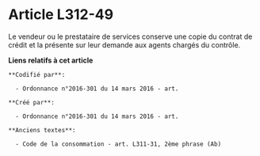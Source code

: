 # Article L312-49

Le vendeur ou le prestataire de services conserve une copie du contrat de crédit et la présente sur leur demande aux agents
chargés du contrôle.

**Liens relatifs à cet article**

	**Codifié par**:

	  - Ordonnance n°2016-301 du 14 mars 2016 - art.

	**Créé par**:

	  - Ordonnance n°2016-301 du 14 mars 2016 - art.

	**Anciens textes**:

	  - Code de la consommation - art. L311-31, 2ème phrase (Ab)
